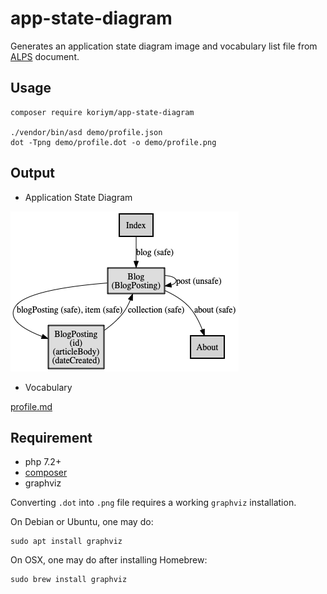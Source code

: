 # app-state-diagram

Generates an application state diagram image and vocabulary list file from [ALPS](http://alps.io/) document.

## Usage

```
composer require koriym/app-state-diagram

./vendor/bin/asd demo/profile.json 
dot -Tpng demo/profile.dot -o demo/profile.png 
```

## Output

* Application State Diagram

<img src="demo/profile.png">

* Vocabulary

 [profile.md](demo/profile.example.md)

## Requirement

 * php 7.2+
 * [composer](https://getcomposer.org/)
 * graphviz
 
Converting `.dot` into `.png` file requires a working `graphviz` installation.

On Debian or Ubuntu, one may do:

```
sudo apt install graphviz
```

On OSX, one may do after installing Homebrew:

```
sudo brew install graphviz
```

